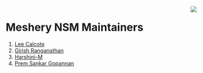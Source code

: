 <img align="right" src="https://layer5.io/assets/images/cube-sh-small.png" />

# Meshery NSM Maintainers

1. [Lee Calcote](https://github.com/leecalcote)
2. [Girish Ranganathan](https://github.com/girishranganathan)
3. [Harshini-M](https://github.com/Harshini-M)
4. [Prem Sankar Gopannan](https://github.com/gpremsankar)
